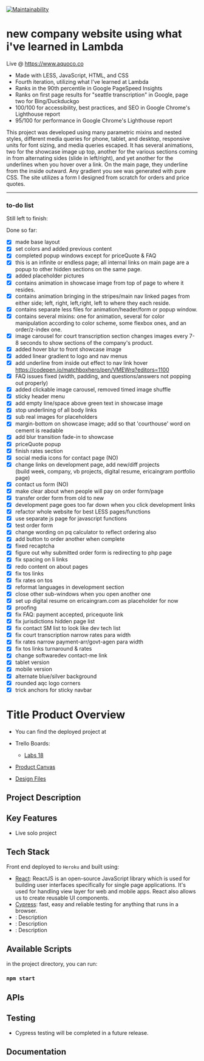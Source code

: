 [![Maintainability](https://api.codeclimate.com/v1/badges/043ebab30e06dbf85ed7/maintainability)](https://codeclimate.com/github/evoingram/newAQCWebsite/maintainability)

# new company website using what i've learned in Lambda

Live @ https://www.aquoco.co


* Made with LESS, JavaScript, HTML, and CSS
* Fourth iteration, utilizing what I've learned at Lambda
* Ranks in the 90th percentile in Google PageSpeed Insights
* Ranks on first page results for "seattle transcription" in Google, page two for Bing/Duckduckgo
* 100/100 for accessibility, best practices, and SEO in Google Chrome's Lighthouse report
* 95/100 for performance in Google Chrome's Lighthouse report

This project was developed using many parametric mixins and nested styles, different media queries for phone, tablet, and desktop, responsive units for font sizing, and media queries escaped. It has several animations, two for the showcase image up top, another for the various sections coming in from alternating sides (slide in left/right), and yet another for the underlines when you hover over a link. On the main page, they underline from the inside outward. Any gradient you see was generated with pure CSS. The site utilizes a form I designed from scratch for orders and price quotes.

-------------------------------------------------------------------


### to-do list

Still left to finish:

Done so far:

- [X] made base layout
- [X] set colors and added previous content
- [X] completed popup windows except for priceQuote & FAQ
- [X] this is an infinite or endless page; all internal links on main page are a popup to other hidden sections on the same page.
- [X] added placeholder pictures
- [X] contains animation in showcase image from top of page to where it resides.
- [X] contains animation bringing in the stripes/main nav linked pages from either side; left, right, left,right, left to where they each reside.
- [X] contains separate less files for animation/header/form or popup window.
- [X] contains several mixins: one for animation, several for color manipulation according to color scheme, some flexbox ones, and an order/z-index one.
- [X] image carousel for court transcription section changes images every 7-8 seconds to show sections of the company's product.
- [X] added hover blur to front showcase image
- [X] added linear gradient to logo and nav menus
- [X] add underline from inside out effect to nav link hover https://codepen.io/matchboxhero/pen/VMEWrq?editors=1100
- [X] FAQ issues fixed (width, padding, and questions/answers not popping out properly)
- [X] added clickable image carousel, removed timed image shuffle
- [X] sticky header menu
- [X] add empty line/space above green text in showcase image
- [X] stop underlining of all body links
- [X] sub real images for placeholders
- [X] margin-bottom on showcase image; add so that 'courthouse' word on cement is readable
- [X] add blur transition fade-in to showcase
- [X] priceQuote popup
- [X] finish rates section
- [X] social media icons for contact page (NO)
- [X] change links on development page, add new/diff projects<br>
    (build week, company, vb projects, digital resume, ericaingram portfolio page)
- [X] contact us form (NO)
- [X] make clear about when people will pay on order form/page
- [X] transfer order form from old to new
- [X] development page goes too far down when you click development links
- [X] refactor whole website for best LESS pages/functions
- [X] use separate js page for javascript functions
- [X] test order form
- [X] change wording on pq calculator to reflect ordering also
- [X] add button to order another when complete
- [X] fixed recaptcha
- [X] figure out why submitted order form is redirecting to php page
- [X] fix spacing on li links
- [X] redo content on about pages
- [X] fix tos links
- [X] fix rates on tos
- [X] reformat languages in development section
- [X] close other sub-windows when you open another one
- [X] set up digital resume on ericaingram.com as placeholder for now
- [X] proofing
- [X] fix FAQ: payment accepted, pricequote link
- [X] fix jurisdictions hidden page list
- [X] fix contact SM list to look like dev tech list
- [X] fix court transcription narrow rates para width
- [X] fix rates narrow payment-arr/govt-agen para width
- [X] fix tos links turnaround & rates
- [X] change softwaredev contact-me link
- [X] tablet version
- [X] mobile version
- [X] alternate blue/silver background
- [X] rounded aqc logo corners
- [X] trick anchors for sticky navbar

# Title Product Overview

* You can find the deployed project at 

* Trello Boards: 
    - [Labs 18]()

* [Product Canvas]()

* [Design Files]()

## Project Description



## Key Features

- Live solo project

## Tech Stack

Front end deployed to `Heroku` and built using:

- [React](https://reactjs.org/): ReactJS is an open-source JavaScript library which is used for building user interfaces specifically for single page applications. It's used for handling view layer for web and mobile apps. React also allows us to create reusable UI components.
- [Cypress](https://github.com/cypress-io/cypress):  fast, easy and reliable testing for anything that runs in a browser.
- []():  Description
- []():  Description
- []():  Description

## Available Scripts 

in the project directory, you can run: 

### `npm start`

## APIs
   
## Testing

- Cypress testing will be completed in a future release.

## Documentation
